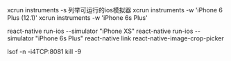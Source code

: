 xcrun instruments -s 列举可运行的ios模拟器
xcrun instruments -w 'iPhone 6 Plus (12.1)'
xcrun instruments -w 'iPhone 6s Plus'

react-native run-ios --simulator "iPhone XS"
react-native run-ios --simulator "iPhone 6s Plus"
react-native link react-native-image-crop-picker

lsof -n -i4TCP:8081
kill -9 
